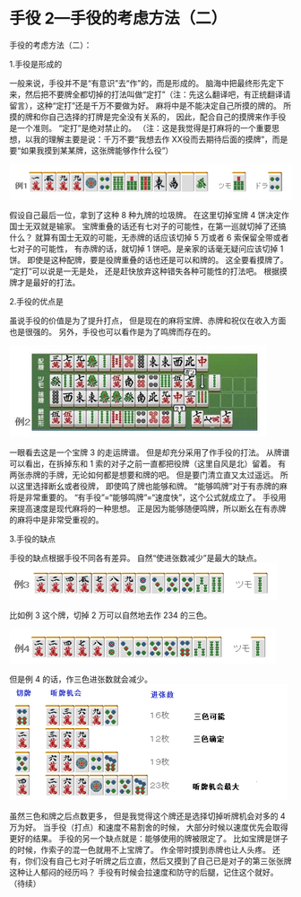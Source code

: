 # 手役 2—手役的考虑方法（二）

手役的考虑方法（二）：

 1.手役是形成的

 一般来说，手役并不是“有意识”去“作”的，而是形成的。 脑海中把最终形先定下来，然后把不要牌全都切掉的打法叫做“定打”（注：先这么翻译吧，有正统翻译请留言），这种“定打”还是千万不要做为好。 麻将中是不能决定自己所摸的牌的。 所摸的牌和你自己选择的打牌是完全没有关系的， 因此，配合自己的摸牌来作手役是一个准则。 “定打”是绝对禁止的。 （注：这是我觉得是打麻将的一个重要思想，以我的理解主要是说：千万不要“我想去作 XX役而去期待后面的摸牌”，而是要“如果我摸到某某牌，这张牌能够作什么役”）

![image](./output/image_page96_5.png)

 假设自己最后一位，拿到了这种 8 种九牌的垃圾牌。  在这里切掉宝牌 4 饼决定作国士无双就是输家。 宝牌重叠的话还有七对子的可能性，在第一巡就切掉了还搞什么？  就算有国士无双的可能，无赤牌的话应该切掉 5 万或者 6 索保留全带或者七对子的可能性， 有赤牌的话，就切掉 1 饼吧。是亲家的话毫无疑问应该切掉 1 饼。  即使是这种配牌，要是役牌重叠的话也还是可以和牌的。 这全要看摸牌了。  “定打”可以说是一无是处， 还是赶快放弃这种错失各种可能性的打法吧。 根据摸牌才是最好的打法。

 2.手役的优点是

 虽说手役的价值是为了提升打点， 但是现在的麻将宝牌、赤牌和祝仪在收入方面也是很强的。  另外，手役也可以看作是为了鸣牌而存在的。

![image](./output/image_page97_6.png)

 一眼看去这是一个宝牌 3 的走运牌谱。 但是却充分采用了作手役的打法。  从牌谱可以看出，在拆掉东和 1 索的对子之前一直都把役牌（这里自风是北）留着。 有两张赤牌的手牌，无论如何都是想要和牌的吧。 但是要门清立直又太过遥远。  所以这里选择断幺或者役牌， 即使鸣了牌也能够和牌。  “能够鸣牌”对于有赤牌的麻将是非常重要的。 “有手役”=“能够鸣牌”=“速度快”，这个公式就成立了。  手役用来提高速度是现代麻将的一种思想。 正是因为能够随便鸣牌，所以断幺在有赤牌的麻将中是非常受重视的。

 3.手役的缺点

  手役的缺点根据手役不同各有差异。 自然“使进张数减少”是最大的缺点。
![image](./output/image_page97_7.png)

 比如例 3 这个牌，切掉 2 万可以自然地去作 234 的三色。

![image](./output/image_page98_9.png)

 但是例 4 的话，作三色进张数就会减少。
![image](./output/image_page98_10.png)

 虽然三色和牌之后点数更多， 但是我觉得这个牌还是选择切掉听牌机会对多的 4 万为好。  当手役（打点）和速度不易割舍的时候， 大部分时候以速度优先会取得更好的结果。  手役的另一个缺点就是：能够使用的牌被限定了。  比如宝牌是饼子的时候，作索子的混一色就用不上宝牌了。 作全带时摸到赤牌也让人头疼。 还有，你们没有自己七对子听牌之后立直，然后又摸到了自己已是对子的第三张张牌这种让人郁闷的经历吗？  手役有时候会拉速度和防守的后腿，记住这个就好。   （待续）